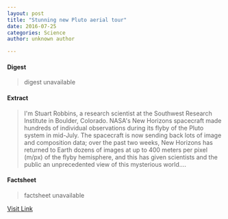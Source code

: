 ```yaml
---
layout: post
title: "Stunning new Pluto aerial tour"
date: 2016-07-25
categories: Science
author: unknown author

---
```



#### Digest
>digest unavailable

#### Extract
>I'm Stuart Robbins, a research scientist at the Southwest Research Institute in Boulder, Colorado. NASA's New Horizons spacecraft made hundreds of individual observations during its flyby of the Pluto system in mid-July. The spacecraft is now sending back lots of image and composition data; over the past two weeks, New Horizons has returned to Earth dozens of images at up to 400 meters per pixel (m/px) of the flyby hemisphere, and this has given scientists and the public an unprecedented view of this mysterious world....

#### Factsheet
>factsheet unavailable

[Visit Link](http://phys.org/news/2015-09-stunning-pluto-aerial.html)


